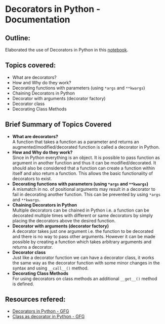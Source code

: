 # Decorators in Python - Documentation

## Outline:
Elaborated the use of Decorators in Python in this [notebook](decorators.ipynb).

## Topics covered:
* What are decorators?
* How and Why do they work?
* Decorating functions with parameters (using `*args` and `**kwargs`)
* Chaining Decorators in Python
* Decorator with arguments (decorator factory)
* Decorator class
* Decorating Class Methods

## Brief Summary of Topics Covered
* **What are decorators?**<br>
A function that takes a function as a parameter and returns an augmented/modified/decorated function is called a decorator in Python.
* **How and Why do they work?**<br>
Since in Python everything is an object. It is possible to pass function as argument in another function and thus it can be modified/decorated. It should also be considered that a function can create a function within itself and also return a function. This allows the basic functionality of decorators to exist.
* **Decorating functions with parameters (using `*args` and `**kwargs`)**<br>
A mismatch in no. of positional arguments may result in a decorator to fail in decorating another function. This can be prevented by using `*args` and `**kwargs`.
* **Chaining Decorators in Python**<br>
Multiple decorators can be chained in Python i.e. a function can be decorated multiple times with different or same decorators by simply placing the decorators above the desired function.
* **Decorator with arguments (decorator factory)**<br>
A decorator takes just one argument i.e. the function to be decorated and there is no way to pass other arguments. However it can be made possible by creating a function which takes arbitrary arguments and returns a decorator.
* **Decorator class**<br>
Just like a decorator function we can have a decorator class, it works the same way as the decorator function with some minor changes in the syntax and using `__call__()` method.
* **Decorating Class Methods**<br>
For using decorators on class methods an additional `__get__()` method is defined.

## Resources refered:
- [Decorators in Python - GFG](https://www.geeksforgeeks.org/decorators-in-python/)
- [Class as decorator in Python - GFG](https://www.geeksforgeeks.org/class-as-decorator-in-python/)
